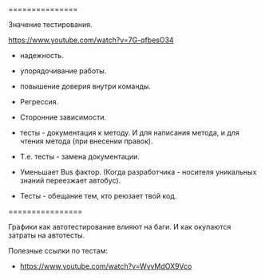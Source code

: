 ===============

Значение тестирования.

https://www.youtube.com/watch?v=7G-qfbesO34

* надежность.
* упорядочивание работы.
* повышение доверия внутри команды.

* Регрессия.
* Сторонние зависимости.

* тесты - документация к методу. И для написания метода, и для чтения метода (при внесении правок).
* Т.е. тесты - замена документации.

* Уменьшает Bus фактор. (Когда разработчика - носителя уникальных знаний переезжает автобус).

* Тесты - обещание тем, кто реюзает твой код.

================

Графики как автотестирование влияют на баги.
И как окупаются затраты на автотесты.


Полезные ссылки по тестам:

* https://www.youtube.com/watch?v=WyvMdOX9Vco



